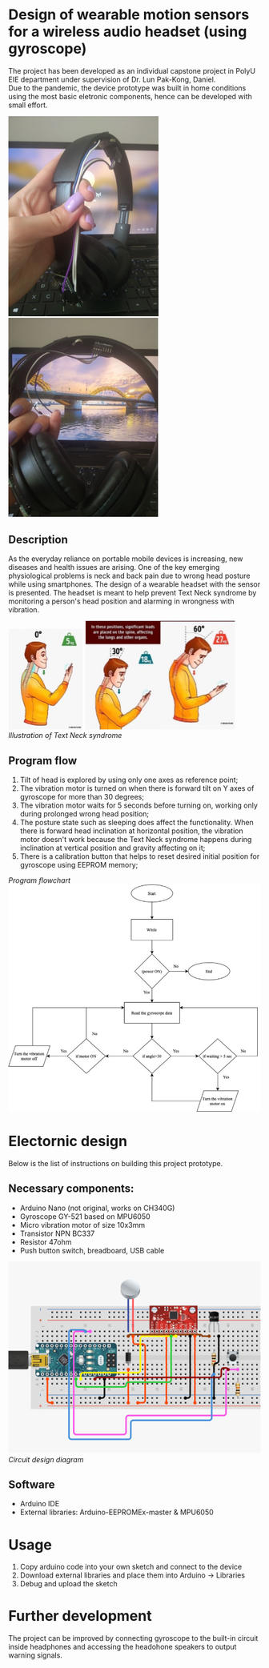 # Design of wearable motion sensors for a wireless audio headset (using gyroscope)
The project has been developed as an individual capstone project in PolyU EIE department under supervision of Dr. Lun Pak-Kong, Daniel.  
Due to the pandemic, the device prototype was built in home conditions using the most basic eletronic components, hence can be developed with small effort.
<p> 
  <img src = "https://github.com/aidinatt8/FYP_Gyroscope_with_headset/blob/main/Images/device_mount.jpg" width=300 />
  <img src = "https://github.com/aidinatt8/FYP_Gyroscope_with_headset/blob/main/Images/device_mount2.jpg" width=300 />
  </p>
  
## Description
As the everyday reliance on portable mobile devices is increasing, new diseases and health issues are arising. One of the key emerging physiological problems is neck and back pain due to wrong head posture while using smartphones. The design of a wearable headset with the sensor is presented. The headset is meant to help prevent Text Neck syndrome by monitoring a person's head position and alarming in wrongness with vibration. 
<p float> 
  <img src = "https://github.com/aidinatt8/FYP_Gyroscope_with_headset/blob/main/Images/Picture%202.jpg" width=150 />
  <img src = "https://github.com/aidinatt8/FYP_Gyroscope_with_headset/blob/main/Images/Picture%201.jpg" width = 300 />
  <br> <i>Illustration of Text Neck syndrome </i>
  </p>
  
## Program flow 
1. Tilt of head is explored by using only one axes as reference point;  
2. The vibration motor is turned on when there is forward tilt on Y axes of gyroscope for more than 30 degrees;
3. The vibration motor waits for 5 seconds before turning on, working only during prolonged wrong head position;
4. The posture state such as sleeping does affect the functionality. When there is forward head inclination at horizontal position, the vibration motor doesn't work because the Text Neck syndrome happens during inclination at vertical position and gravity affecting on it;
5. There is a calibration button that helps to reset desired initial position for gyroscope using EEPROM memory;
<p> 
  <i>Program flowchart</i>
  <br>
  <img src = "https://github.com/aidinatt8/FYP_Gyroscope_with_headset/blob/main/Images/program_flowchart.jpg" width = 600/>
  </p>
  
# Electornic design 
Below is the list of instructions on building this project prototype. 
 
## Necessary components: 
- Arduino Nano (not original, works on CH340G) 
- Gyroscope GY-521 based on MPU6050 
- Micro vibration motor of size 10x3mm
- Transistor NPN BC337
- Resistor 47ohm
- Push button switch, breadboard, USB cable 

<p> 
  <img src = "https://github.com/aidinatt8/FYP_Gyroscope_with_headset/blob/main/Images/circuit%20design.png" />
  <i>Circuit design diagram</i>
  </p>

## Software 
- Arduino IDE
- External libraries: Arduino-EEPROMEx-master & MPU6050

# Usage 
1. Copy arduino code into your own sketch and connect to the device
2. Download external libraries and place them into Arduino -> Libraries
3. Debug and upload the sketch

# Further development
The project can be improved by connecting gyroscope to the built-in circuit inside headphones and accessing the headohone speakers to output warning signals. 
